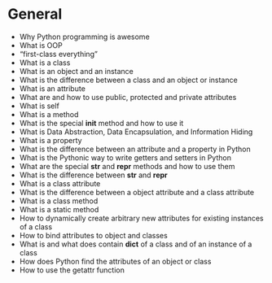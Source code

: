 # General

*    Why Python programming is awesome
*    What is OOP
*    “first-class everything”
*    What is a class
*    What is an object and an instance
*    What is the difference between a class and an object or instance
*    What is an attribute
*    What are and how to use public, protected and private attributes
*    What is self
*    What is a method
*    What is the special __init__ method and how to use it
*    What is Data Abstraction, Data Encapsulation, and Information Hiding
*    What is a property
*    What is the difference between an attribute and a property in Python
*    What is the Pythonic way to write getters and setters in Python
*    What are the special __str__ and __repr__ methods and how to use them
*    What is the difference between __str__ and __repr__
*    What is a class attribute
*    What is the difference between a object attribute and a class attribute
*    What is a class method
*    What is a static method
*    How to dynamically create arbitrary new attributes for existing instances of a class
*    How to bind attributes to object and classes
*    What is and what does contain __dict__ of a class and of an instance of a class
*    How does Python find the attributes of an object or class
*    How to use the getattr function
